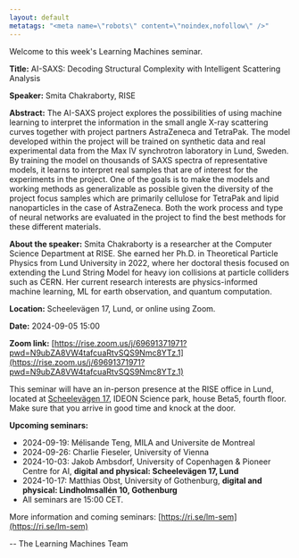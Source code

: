 ```yaml
---
layout: default
metatags: "<meta name=\"robots\" content=\"noindex,nofollow\" />"
---
```

 
Welcome to this week's Learning Machines seminar.

**Title:** AI-SAXS: Decoding Structural Complexity with Intelligent Scattering Analysis

**Speaker:** Smita Chakraborty, RISE

**Abstract:** The AI-SAXS project explores the possibilities of using machine learning to interpret the information in the small angle X-ray scattering curves together with project partners AstraZeneca and TetraPak. The model developed within the project will be trained on synthetic data and real experimental data from the Max IV synchrotron laboratory in Lund, Sweden. By training the model on thousands of SAXS spectra of representative models, it learns to interpret real samples that are of interest for the experiments in the project. One of the goals is to make the models and working methods as generalizable as possible given the diversity of the project focus samples which are primarily cellulose for TetraPak and lipid nanoparticles in the case of AstraZeneca. Both the work process and type of neural networks are evaluated in the project to find the best methods for these different materials.

**About the speaker:** Smita Chakraborty is a researcher at the Computer Science Department at RISE. She earned her Ph.D. in Theoretical Particle Physics from Lund University in 2022, where her doctoral thesis focused on extending the Lund String Model for heavy ion collisions at particle colliders such as CERN. Her current research interests are physics-informed machine learning, ML for earth observation, and quantum computation.

**Location:** Scheelevägen 17, Lund, or online using Zoom.

**Date:** 2024-09-05 15:00

**Zoom link:** [https://rise.zoom.us/j/69691371971?pwd=N9ubZA8VW4tafcuaRtvSQS9Nmc8YTz.1](https://rise.zoom.us/j/69691371971?pwd=N9ubZA8VW4tafcuaRtvSQS9Nmc8YTz.1)


This seminar will have an in-person presence at the RISE office in Lund, located at [Scheelevägen 17](https://maps.app.goo.gl/6uW4R8HYKZgwxe9L7), IDEON Science park, house Beta5, fourth floor. Make sure that you arrive in good time and knock at the door.


**Upcoming seminars:**

* 2024-09-19: Mélisande Teng, MILA and Universite de Montreal
* 2024-09-26: Charlie Fieseler, University of Vienna
* 2024-10-03: Jakob Ambsdorf, University of Copenhagen & Pioneer Centre for AI, **digital and physical: Scheelevägen 17, Lund**
* 2024-10-17: Matthias Obst, University of Gothenburg, **digital and physical: Lindholmsallén 10, Gothenburg**
* All seminars are 15:00 CET.

More information and coming seminars: [https://ri.se/lm-sem](https://ri.se/lm-sem)

-- The Learning Machines Team

